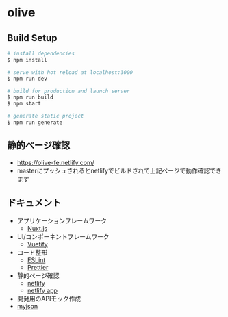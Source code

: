 # olive

## Build Setup

``` bash
# install dependencies
$ npm install

# serve with hot reload at localhost:3000
$ npm run dev

# build for production and launch server
$ npm run build
$ npm start

# generate static project
$ npm run generate
```

## 静的ページ確認
* https://olive-fe.netlify.com/
* masterにプッシュされるとnetlifyでビルドされて上記ページで動作確認できます

## ドキュメント
* アプリケーションフレームワーク
  * [Nuxt.js](https://ja.nuxtjs.org/)
* UI/コンポーネントフレームワーク
  * [Vuetify](https://vuetifyjs.com/ja/)
* コード整形
  * [ESLint](https://eslint.org/)
  * [Prettier](https://prettier.io/)
* 静的ページ確認
  * [netlify](https://www.netlify.com/)
  * [netlify app](https://app.netlify.com/)
* 開発用のAPIモック作成
 * [myjson](http://myjson.com/)
